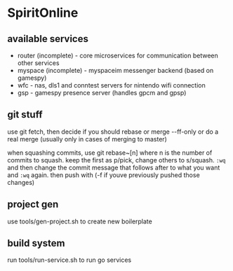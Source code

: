 # SpiritOnline

## available services

- router (incomplete) - core microservices for communication between other services
- myspace (incomplete) - myspaceim messenger backend (based on gamespy)
- wfc - nas, dls1 and conntest servers for nintendo wifi connection
- gsp - gamespy presence server (handles gpcm and gpsp)

## git stuff

use git fetch, then decide if you should rebase or merge --ff-only or do a real merge (usually only in cases of merging to master)

when squashing commits, use git rebase~\[n] where n is the number of commits to squash. keep the first as p/pick, change others to s/squash. `:wq` and then change the commit message that follows after to what you want and `:wq` again. then push with (-f if youve previously pushed those changes)

## project gen

use tools/gen-project.sh to create new boilerplate

## build system

run tools/run-service.sh to run go services
